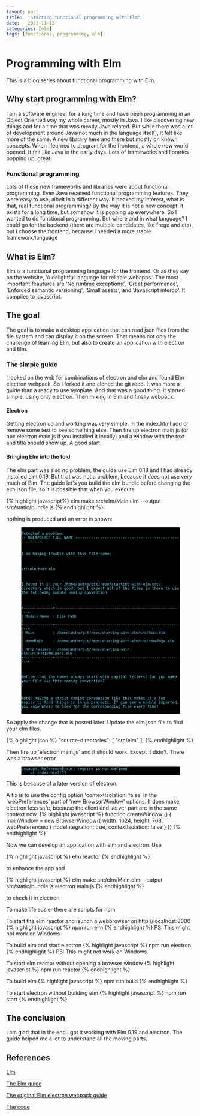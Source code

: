 ```yaml
---
layout: post
title:  "Starting functional programming with Elm"
date:   2021-11-12
categories: [elm]
tags: [functional, programming, elm]
---
```


# Programming with Elm
This is a blog series about functional programming with Elm.

## Why start programming with Elm?
I am a software engineer for a long time and have been programming in an Object Oriented way my whole career, mostly in Java. I like discovering new things and for a time that was mostly Java related. But while there was a lot of development around Java(not much in the language itself), it felt like more of the same. A new librtary here and there but mostly on known concepts. When I learned to program for the frontend, a whole new world opened. It felt like Java in the early days. Lots of frameworks and libraries popping up, great. 

### Functional programming
Lots of these new frameworks and libraries were about functional programming. Even Java received functional programming features. They were easy to use, albeit in a different way. It peaked my interest, what is that, real functional programming? By the way it is not a new concept. it exists for a long time, but somehow it is popping up everywhere. So I wanted to do functional programming. But where and in what language? I could go for the backend (there are multiple candidates, like frege and eta), but I choose the frontend, because I needed a more stable framework/language

## What is Elm?
Elm is a functional programming language for the frontend. Or as they say on the website, 'A delightful language for reliable webapps.' The most important feautures are 'No runtime exceptions', 'Great performance', 'Enforced semantic versioning', 'Small assets', and 'Javascript interop'. It compiles to javascript. 

## The goal
The goal is to make a desktop application that can read json files from the file system and can display it on the screen. That means not only the challenge of learning Elm, but also to create an application with electron and Elm.

### The simple guide
I looked on the web for combinations of electron and elm and found Elm electron webpack. So I forked it and cloned the git repo. It was more a guide than a ready to use template. And that was a good thing. It started simple, using only electron. Then mixing in Elm and finally webpack. 

#### Electron
Getting electron up and working was very simple. In the index.html add or remove some text to see something else. Then fire up electron main.js (or npx electron main.js if you installed it locally) and a window with the text and title should show up. A good start.

#### Bringing Elm into the fold
The elm part was also no problem, the guide use Elm 0.18 and I had already installed elm 0.19. But that was not a problem, because it does not use very much of Elm. The guide let's you build the elm bundle before changing the elm.json file, so it is possible that when you execute 

{% highlight javascript%}
elm make src/elm/Main.elm --output src/static/bundle.js
{% endhighlight %}

nothing is produced and an error is shown:

<figure><pre style="background-color: black;"><code style="background-color: black;color: #66d9ef;border: none;font-size: x-small">
Detected a problem.
-- UNEXPECTED FILE NAME --------------------------------------------------------

I am having trouble with this file name:

    src/elm/Main.elm

I found it in your /home/andre/git/repo/starting-with-elm/src/ directory which
is good, but I expect all of the files in there to use the following module
naming convention:

    +--------------+-------------------------------------------------------------+
    | Module Name  | File Path                                                   |
    +--------------+-------------------------------------------------------------+
    | Main         | /home/andre/git/repo/starting-with-elm/src/Main.elm         |
    | HomePage     | /home/andre/git/repo/starting-with-elm/src/HomePage.elm     |
    | Http.Helpers | /home/andre/git/repo/starting-with-elm/src/Http/Helpers.elm |
    +--------------+-------------------------------------------------------------+

Notice that the names always start with capital letters! Can you make your file
use this naming convention?

Note: Having a strict naming convention like this makes it a lot easier to find
things in large projects. If you see a module imported, you know where to look
for the corresponding file every time!
</code></pre></figure>

So apply the change that is posted later. Update the elm.json file to find your elm files. 

{% highlight json %}
"source-directories": [
    "src/elm"
],
{% endhighlight %}

Then fire up 'electron main.js' and it should work. Except it didn't. There was a browser error
<figure><pre style="background-color: black;"><code style="background-color: black;color: #66d9ef;border: none;font-size: x-small">Uncaught ReferenceError: require is not defined
    at index.html:11
</code></pre></figure>
This is because of a later version of electron.

A fix is to use the config option 'contextIsolation: false' in the 'webPreferences' part of 'new BrowserWindow' options.
It does make electron less safe, because the client and server part are in the same context now.
{% highlight javascript %}
function createWindow () {
  mainWindow = new BrowserWindow({
    width: 1024,
    height: 768,
    webPreferences: {
        nodeIntegration: true, 
        contextIsolation: false
    }
  })
{% endhighlight %}

Now we can develop an application with elm and electron.
Use 

{% highlight javascript %}
elm reactor
{% endhighlight %}

to enhance the app and 

{% highlight javascript %}
elm make src/elm/Main.elm --output src/static/bundle.js
electron main.js
{% endhighlight %}

to check it in electron

To make life easier there are scripts for npm

To start the elm reactor and launch a webbrowser on http://localhost:8000
{% highlight javascript %}
npm run elm
{% endhighlight %}
PS: This might not work on Windows

To build elm and start electron
{% highlight javascript %}
npm run electron
{% endhighlight %}
PS: This might not work on Windows

To start elm reactor without opening a browser window
{% highlight javascript %}
npm run reactor
{% endhighlight %}

To build elm
{% highlight javascript %}
npm run build
{% endhighlight %}

To start electron without building elm
{% highlight javascript %}
npm run start
{% endhighlight %}


## The conclusion
I am glad that in the end I got it working with Elm 0.19 and electron. The guide helped me a lot to understand all the moving parts.

## References

[Elm](https://elm-lang.org/)

[The Elm guide](https://guide.elm-lang.org/)

[The original Elm electron webpack guide](https://github.com/johnomarkid/elm-electron-webpack)

[The code](https://github.com/tikal86/starting-with-elm.git)

